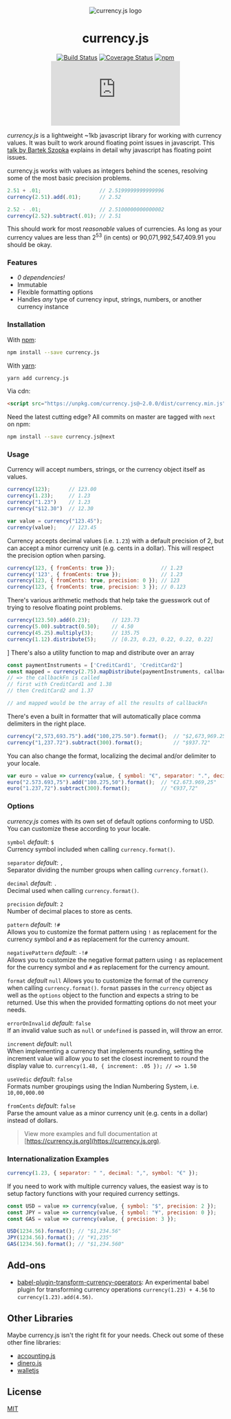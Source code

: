 <div align="center" markdown="1">

![currency.js logo](https://user-images.githubusercontent.com/1062039/31397824-9dfa15f0-adac-11e7-9869-fb20746e90c1.png)

# currency.js

[![Build Status](https://github.com/scurker/currency.js/actions/workflows/ci.yml/badge.svg)](https://github.com/scurker/currency.js/actions/workflows/ci.yml)
[![Coverage Status](https://coveralls.io/repos/scurker/currency.js/badge.svg?branch=master&service=github)](https://coveralls.io/github/scurker/currency.js?branch=master)
[![npm](https://img.shields.io/npm/v/currency.js.svg?style=flat)](https://www.npmjs.com/package/currency.js)
[![gzip size](http://img.badgesize.io/https://unpkg.com/currency.js/dist/currency.min.js?compression=gzip)](https://unpkg.com/currency.js/dist/currency.min.js)

</div>

*currency.js* is a lightweight ~1kb javascript library for working with currency values. It was built to work around floating point issues in javascript. This [talk by Bartek Szopka](http://www.youtube.com/watch?v=MqHDDtVYJRI) explains in detail why javascript has floating point issues.

currency.js works with values as integers behind the scenes, resolving some of the most basic precision problems.

```javascript
2.51 + .01;                   // 2.5199999999999996
currency(2.51).add(.01);      // 2.52

2.52 - .01;                   // 2.5100000000000002
currency(2.52).subtract(.01); // 2.51
```

This should work for most *reasonable* values of currencies. As long as your currency values are less than 2<sup>53</sup> (in cents) or 90,071,992,547,409.91 you should be okay.

### Features

* *0 dependencies!*
* Immutable
* Flexible formatting options
* Handles *any* type of currency input, strings, numbers, or another currency instance

### Installation

With [npm](https://www.npmjs.com/):

```sh
npm install --save currency.js
```

With [yarn](https://yarnpkg.com):

```sh
yarn add currency.js
```

Via cdn:

```html
<script src="https://unpkg.com/currency.js@~2.0.0/dist/currency.min.js"></script>
```

Need the latest cutting edge? All commits on master are tagged with `next` on npm:

```sh
npm install --save currency.js@next
```

### Usage

Currency will accept numbers, strings, or the currency object itself as values.

```javascript
currency(123);      // 123.00
currency(1.23);     // 1.23
currency("1.23")    // 1.23
currency("$12.30")  // 12.30

var value = currency("123.45");
currency(value);    // 123.45
```

Currency accepts decimal values (i.e. `1.23`) with a default precision of 2, but can accept a minor currency unit (e.g. cents in a dollar). This will respect the precision option when parsing.

```javascript
currency(123, { fromCents: true });               // 1.23
currency('123', { fromCents: true });             // 1.23
currency(123, { fromCents: true, precision: 0 }); // 123
currency(123, { fromCents: true, precision: 3 }); // 0.123
```

There's various arithmetic methods that help take the guesswork out of trying to resolve floating point problems.

```javascript
currency(123.50).add(0.23);       // 123.73
currency(5.00).subtract(0.50);    // 4.50
currency(45.25).multiply(3);      // 135.75
currency(1.12).distribute(5);     // [0.23, 0.23, 0.22, 0.22, 0.22]
```
]
There's also a utility function to map and distribute over an array
```javascript
const paymentInstruments = ['CreditCard1', 'CreditCard2']
const mapped = currency(2.75).mapDistribute(paymentInstruments, callbackFn)
// => the callbackFn is called
// first with CreditCard1 and 1.38
// then CreditCard2 and 1.37

// and mapped would be the array of all the results of callbackFn
```
There's even a built in formatter that will automatically place comma delimiters in the right place.

```javascript
currency("2,573,693.75").add("100,275.50").format();  // "$2,673,969.25"
currency("1,237.72").subtract(300).format();          // "$937.72"
```

You can also change the format, localizing the decimal and/or delimiter to your locale.

```javascript
var euro = value => currency(value, { symbol: "€", separator: ".", decimal: "," });
euro("2.573.693,75").add("100.275,50").format();  // "€2.673.969,25"
euro("1.237,72").subtract(300).format();          // "€937,72"
```

### Options

*currency.js* comes with its own set of default options conforming to USD. You can customize these according to your locale.

`symbol` *default*: `$`<br/>
Currency symbol included when calling `currency.format()`.

`separator` *default*: `,`<br/>
Separator dividing the number groups when calling `currency.format()`.

`decimal` *default*: `.`<br/>
Decimal used when calling `currency.format()`.

`precision` *default*: `2`<br/>
Number of decimal places to store as cents.

`pattern` *default*: `!#`<br/>
Allows you to customize the format pattern using `!` as replacement for the currency symbol and `#` as replacement for the currency amount.

`negativePattern` *default*: `-!#`<br/>
Allows you to customize the negative format pattern using `!` as replacement for the currency symbol and `#` as replacement for the currency amount.

`format` *default* `null`
Allows you to customize the format of the currency when calling `currency.format()`. `format` passes in the `currency` object as well as the `options` object to the function and expects a string to be returned. Use this when the provided formatting options do not meet your needs.

`errorOnInvalid` *default*: `false`<br/>
If an invalid value such as `null` or `undefined` is passed in, will throw an error.

`increment` *default*: `null`<br/>
When implementing a currency that implements rounding, setting the increment value will allow you to set the closest increment to round the display value to. `currency(1.48, { increment: .05 }); // => 1.50`

`useVedic` *default*: `false`<br/>
Formats number groupings using the Indian Numbering System, i.e. `10,00,000.00`

`fromCents` *default*: `false`<br/>
Parse the amount value as a minor currency unit (e.g. cents in a dollar) instead of dollars.

> View more examples and full documentation at [https://currency.js.org](https://currency.js.org).

### Internationalization Examples

```js
currency(1.23, { separator: " ", decimal: ",", symbol: "€" });
```

If you need to work with multiple currency values, the easiest way is to setup factory functions with your required currency settings.

```js
const USD = value => currency(value, { symbol: "$", precision: 2 });
const JPY = value => currency(value, { symbol: "¥", precision: 0 });
const GAS = value => currency(value, { precision: 3 });

USD(1234.56).format(); // "$1,234.56"
JPY(1234.56).format(); // "¥1,235"
GAS(1234.56).format(); // "$1,234.560"
```

## Add-ons

* [babel-plugin-transform-currency-operators](https://github.com/scurker/babel-plugin-transform-currency-operators): An experimental babel plugin for transforming currency operations `currency(1.23) + 4.56` to `currency(1.23).add(4.56)`.

## Other Libraries

Maybe currency.js isn't the right fit for your needs. Check out some of these other fine libraries:

* [accounting.js](https://github.com/openexchangerates/accounting.js)
* [dinero.js](https://github.com/sarahdayan/dinero.js)
* [walletjs](https://github.com/dleitee/walletjs)

## License

[MIT](/license)
